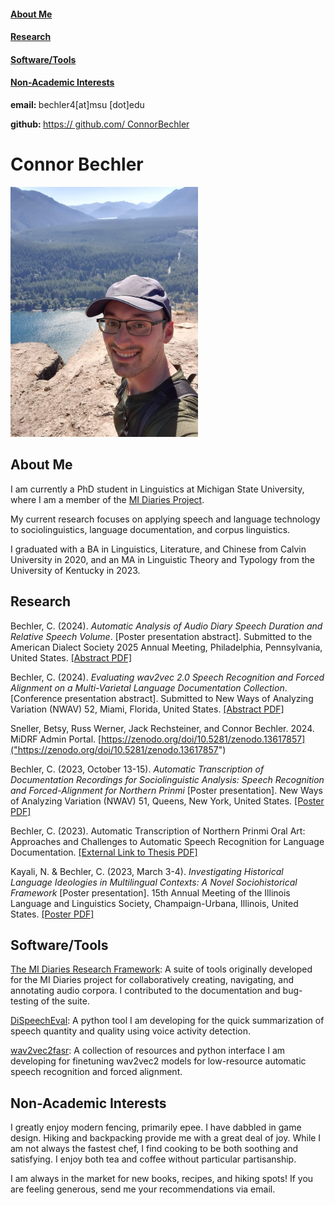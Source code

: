 <head>
<link rel="stylesheet" href="style.css">
</head>
<body>
<div class="sidebar">
<div>

<h4><a href="#AboutMe">About Me</a></h4>
<h4><a href="#Research">Research</a></h4>
<h4><a href="#Tools">Software/Tools</a></h4>
<h4><a href="#Hobbies">Non-Academic Interests</a></h4>

<p><b>email: </b>bechler4[at]msu [dot]edu</p>

<p><b>github: </b><a href="https://github.com/ConnorBechler">https:// github.com/ ConnorBechler</a></p>

</div>
</div>

<div class="body-text">

<h1 id='AboutMe'>Connor Bechler</h1>

<img src="resources/cb_photo.jpg" alt="Photo of Connor standing on top of cliff in a baseball cap" width="300"/>

<h2>About Me</h2>

<p>I am currently a PhD student in Linguistics at Michigan State University, where I am a member of the <a href="https://mi-diaries.org">MI Diaries Project</a>. </p>
<p>My current research focuses on applying speech and language technology to sociolinguistics, language documentation, and corpus linguistics.</p>

<p>I graduated with a BA in Linguistics, Literature, and Chinese from Calvin University in 2020, and an MA in Linguistic Theory and Typology from the University of Kentucky in 2023.</p>

<h2 id='Research'>Research</h2>

Bechler, C. (2024). _Automatic Analysis of Audio Diary Speech Duration and Relative Speech Volume_. [Poster presentation abstract]. Submitted to the American Dialect Society 2025 Annual Meeting, Philadelphia, Pennsylvania, United States. <a href="https://ConnorBechler.github.io/research/ADS 2025 Abstract.pdf" target="_blank">[Abstract PDF]</a>

Bechler, C. (2024). _Evaluating wav2vec 2.0 Speech Recognition and Forced Alignment on a Multi-Varietal Language Documentation Collection_. [Conference presentation abstract]. Submitted to New Ways of Analyzing Variation (NWAV) 52, Miami, Florida, United States. <a href="https://ConnorBechler.github.io/research/NWAV 52 Abstract.pdf" target="_blank">[Abstract PDF]</a>

Sneller, Betsy, Russ Werner, Jack Rechsteiner, and Connor Bechler. 2024. MiDRF Admin Portal. [https://zenodo.org/doi/10.5281/zenodo.13617857]("https://zenodo.org/doi/10.5281/zenodo.13617857")

Bechler, C. (2023, October 13-15). _Automatic Transcription of Documentation Recordings for Sociolinguistic Analysis: Speech Recognition and Forced-Alignment for Northern Prinmi_ [Poster presentation]. New Ways of Analyzing Variation (NWAV) 51, Queens, New York, United States. <a href="https://ConnorBechler.github.io/research/NWAV_51_Poster_Final.pdf" target="_blank">[Poster PDF]</a>

Bechler, C. (2023). Automatic Transcription of Northern Prinmi Oral Art: Approaches and Challenges to Automatic Speech Recognition for Language Documentation. <a href="https://uknowledge.uky.edu/ltt_etds/51/">[External Link to Thesis PDF]</a>

Kayali, N. & Bechler, C. (2023, March 3-4). _Investigating Historical Language Ideologies in Multilingual Contexts: A Novel Sociohistorical Framework_ [Poster presentation]. 15th Annual Meeting of the Illinois Language and Linguistics Society, Champaign-Urbana, Illinois, United States. <a href="https://ConnorBechler.github.io/research/ills_poster-2023.pdf" target="_blank">[Poster PDF]</a></p>

<h2 id='Tools'>Software/Tools</h2>

[The MI Diaries Research Framework]("https://github.com/midiaries/datahub"): A suite of tools originally developed for the MI Diaries project for collaboratively creating, navigating, and annotating audio corpora. I contributed to the documentation and bug-testing of the suite.

[DiSpeechEval]("https://github.com/ConnorBechler/dispeecheval"): A python tool I am developing for the quick summarization of speech quantity and quality using voice activity detection.

[wav2vec2fasr]("https://github.com/ConnorBechler/wav2vec2fasr-repo"): A collection of resources and python interface I am developing for finetuning wav2vec2 models for low-resource automatic speech recognition and forced alignment.

<h2 id='Hobbies'>Non-Academic Interests</h2>

I greatly enjoy modern fencing, primarily epee. I have dabbled in game design. Hiking and backpacking provide me with a great deal of joy. While I am not always the fastest chef, I find cooking to be both soothing and satisfying. I enjoy both tea and coffee without particular partisanship.

I am always in the market for new books, recipes, and hiking spots! If you are feeling generous, send me your recommendations via email.

</div>
</body>